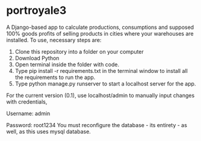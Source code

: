 # portroyale3
A Django-based app to calculate productions, consumptions and supposed 100% goods profits of selling products in cities where your warehouses are installed. To use, necessary steps are:
1. Clone this repository into a folder on your computer
2. Download Python
3. Open terminal inside the folder with code.
4. Type pip install -r requirements.txt in the terminal window to install all the requirements to run the app.
5. Type python manage.py runserver to start a localhost server for the app.

For the current version (0.1), use localhost/admin to manually input changes with credentials,

  Username: admin

  Password: root1234
You must reconfigure the database - its entirety -  as well, as this uses mysql database.
